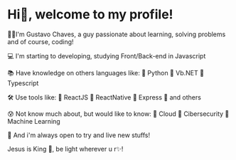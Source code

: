 # Hi👋, welcome to my profile!

🧑🏻I'm Gustavo Chaves, a guy passionate about learning, solving problems and of course, coding!

💻 I'm starting to developing, studying Front/Back-end in Javascript 

📚 Have knowledge on others languages like:  🔸 Python    🔸 Vb.NET 🔸 Typescript

🛠 Use tools like:  🔸 ReactJS  🔸 ReactNative  🔸 Express 🔸 and others

😰 Not know much about, but would like to know:  🔸 Cloud    🔸 Cibersecurity   🔸 Machine Learning

📍 And i'm always open to try and live new stuffs!

Jesus is King 👑, be light wherever u r✨!
